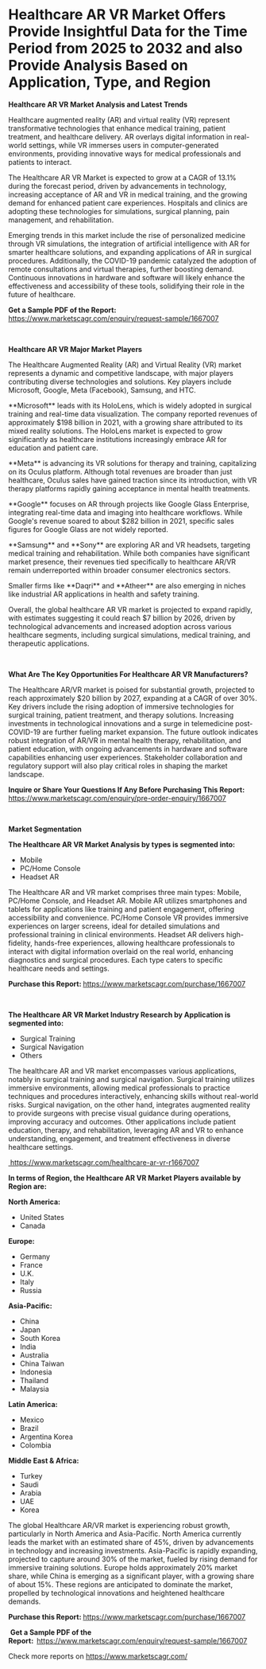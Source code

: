 <p><h1>Healthcare AR VR Market Offers Provide Insightful Data for the Time Period from 2025 to 2032 and also Provide Analysis Based on Application, Type, and Region</h1></p><p><strong>Healthcare AR VR Market Analysis and Latest Trends</strong></p>
<p><p>Healthcare augmented reality (AR) and virtual reality (VR) represent transformative technologies that enhance medical training, patient treatment, and healthcare delivery. AR overlays digital information in real-world settings, while VR immerses users in computer-generated environments, providing innovative ways for medical professionals and patients to interact.</p><p>The Healthcare AR VR Market is expected to grow at a CAGR of 13.1% during the forecast period, driven by advancements in technology, increasing acceptance of AR and VR in medical training, and the growing demand for enhanced patient care experiences. Hospitals and clinics are adopting these technologies for simulations, surgical planning, pain management, and rehabilitation. </p><p>Emerging trends in this market include the rise of personalized medicine through VR simulations, the integration of artificial intelligence with AR for smarter healthcare solutions, and expanding applications of AR in surgical procedures. Additionally, the COVID-19 pandemic catalyzed the adoption of remote consultations and virtual therapies, further boosting demand. Continuous innovations in hardware and software will likely enhance the effectiveness and accessibility of these tools, solidifying their role in the future of healthcare.</p></p>
<p><strong>Get a Sample PDF of the Report:&nbsp;</strong> <a href="https://www.marketscagr.com/enquiry/request-sample/1667007?utm_campaign=2462&utm_medium=2&utm_source=Github&utm_content=ia&utm_term=08032025&utm_id=healthcare-ar-vr">https://www.marketscagr.com/enquiry/request-sample/1667007</a></p>
<p>&nbsp;</p>
<p><strong>Healthcare AR VR Major Market Players</strong></p>
<p><p>The Healthcare Augmented Reality (AR) and Virtual Reality (VR) market represents a dynamic and competitive landscape, with major players contributing diverse technologies and solutions. Key players include Microsoft, Google, Meta (Facebook), Samsung, and HTC.</p><p>**Microsoft** leads with its HoloLens, which is widely adopted in surgical training and real-time data visualization. The company reported revenues of approximately $198 billion in 2021, with a growing share attributed to its mixed reality solutions. The HoloLens market is expected to grow significantly as healthcare institutions increasingly embrace AR for education and patient care.</p><p>**Meta** is advancing its VR solutions for therapy and training, capitalizing on its Oculus platform. Although total revenues are broader than just healthcare, Oculus sales have gained traction since its introduction, with VR therapy platforms rapidly gaining acceptance in mental health treatments.</p><p>**Google** focuses on AR through projects like Google Glass Enterprise, integrating real-time data and imaging into healthcare workflows. While Google's revenue soared to about $282 billion in 2021, specific sales figures for Google Glass are not widely reported.</p><p>**Samsung** and **Sony** are exploring AR and VR headsets, targeting medical training and rehabilitation. While both companies have significant market presence, their revenues tied specifically to healthcare AR/VR remain underreported within broader consumer electronics sectors.</p><p>Smaller firms like **Daqri** and **Atheer** are also emerging in niches like industrial AR applications in health and safety training.</p><p>Overall, the global healthcare AR VR market is projected to expand rapidly, with estimates suggesting it could reach $7 billion by 2026, driven by technological advancements and increased adoption across various healthcare segments, including surgical simulations, medical training, and therapeutic applications.</p></p>
<p>&nbsp;</p>
<p><strong>What Are The Key Opportunities For Healthcare AR VR Manufacturers?</strong></p>
<p><p>The Healthcare AR/VR market is poised for substantial growth, projected to reach approximately $20 billion by 2027, expanding at a CAGR of over 30%. Key drivers include the rising adoption of immersive technologies for surgical training, patient treatment, and therapy solutions. Increasing investments in technological innovations and a surge in telemedicine post-COVID-19 are further fueling market expansion. The future outlook indicates robust integration of AR/VR in mental health therapy, rehabilitation, and patient education, with ongoing advancements in hardware and software capabilities enhancing user experiences. Stakeholder collaboration and regulatory support will also play critical roles in shaping the market landscape.</p></p>
<p><strong>Inquire or Share Your Questions If Any Before Purchasing This Report:</strong> <a href="https://www.marketscagr.com/enquiry/pre-order-enquiry/1667007?utm_campaign=2462&utm_medium=2&utm_source=Github&utm_content=ia&utm_term=08032025&utm_id=healthcare-ar-vr">https://www.marketscagr.com/enquiry/pre-order-enquiry/1667007</a></p>
<p>&nbsp;</p>
<p><strong>Market Segmentation</strong></p>
<p><strong>The Healthcare AR VR Market Analysis by types is segmented into:</strong></p>
<p><ul><li>Mobile</li><li>PC/Home Console</li><li>Headset AR</li></ul></p>
<p><p>The Healthcare AR and VR market comprises three main types: Mobile, PC/Home Console, and Headset AR. Mobile AR utilizes smartphones and tablets for applications like training and patient engagement, offering accessibility and convenience. PC/Home Console VR provides immersive experiences on larger screens, ideal for detailed simulations and professional training in clinical environments. Headset AR delivers high-fidelity, hands-free experiences, allowing healthcare professionals to interact with digital information overlaid on the real world, enhancing diagnostics and surgical procedures. Each type caters to specific healthcare needs and settings.</p></p>
<p><strong>Purchase this Report:&nbsp;</strong><a href="https://www.marketscagr.com/purchase/1667007?utm_campaign=2462&utm_medium=2&utm_source=Github&utm_content=ia&utm_term=08032025&utm_id=healthcare-ar-vr">https://www.marketscagr.com/purchase/1667007</a></p>
<p>&nbsp;</p>
<p><strong>The Healthcare AR VR Market Industry Research by Application is segmented into:</strong></p>
<p><ul><li>Surgical Training</li><li>Surgical Navigation</li><li>Others</li></ul></p>
<p><p>The healthcare AR and VR market encompasses various applications, notably in surgical training and surgical navigation. Surgical training utilizes immersive environments, allowing medical professionals to practice techniques and procedures interactively, enhancing skills without real-world risks. Surgical navigation, on the other hand, integrates augmented reality to provide surgeons with precise visual guidance during operations, improving accuracy and outcomes. Other applications include patient education, therapy, and rehabilitation, leveraging AR and VR to enhance understanding, engagement, and treatment effectiveness in diverse healthcare settings.</p></p>
<p><a href="https://www.marketscagr.com/healthcare-ar-vr-r1667007?utm_campaign=2462&utm_medium=2&utm_source=Github&utm_content=ia&utm_term=08032025&utm_id=healthcare-ar-vr">&nbsp;https://www.marketscagr.com/healthcare-ar-vr-r1667007</a></p>
<p><strong>In terms of Region, the Healthcare AR VR Market Players available by Region are:</strong></p>
<p>
    <p> <strong> North America: </strong>
        <ul>
            <li>United States</li>
            <li>Canada</li>
        </ul>
        </p> 
    <p> <strong> Europe: </strong>
        <ul>
            <li>Germany</li>
            <li>France</li>
            <li>U.K.</li>
            <li>Italy</li>
            <li>Russia</li>
        </ul>
        </p> 
    <p> <strong> Asia-Pacific: </strong>
        <ul>
            <li>China</li>
            <li>Japan</li>
            <li>South Korea</li>
            <li>India</li>
            <li>Australia</li>
            <li>China Taiwan</li>
            <li>Indonesia</li>
            <li>Thailand</li>
            <li>Malaysia</li>
        </ul>
        </p> 
    <p> <strong> Latin America: </strong>
        <ul>
            <li>Mexico</li>
            <li>Brazil</li>
            <li>Argentina Korea</li>
            <li>Colombia</li>
        </ul>
        </p> 
    <p> <strong> Middle East & Africa: </strong>
        <ul>
            <li>Turkey</li>
            <li>Saudi</li>
            <li>Arabia</li>
            <li>UAE</li>
            <li>Korea</li>
        </ul>
    </p>
    </p>
<p><p>The global Healthcare AR/VR market is experiencing robust growth, particularly in North America and Asia-Pacific. North America currently leads the market with an estimated share of 45%, driven by advancements in technology and increasing investments. Asia-Pacific is rapidly expanding, projected to capture around 30% of the market, fueled by rising demand for immersive training solutions. Europe holds approximately 20% market share, while China is emerging as a significant player, with a growing share of about 15%. These regions are anticipated to dominate the market, propelled by technological innovations and heightened healthcare demands.</p></p>
<p><strong>Purchase this Report: </strong><a href="https://www.marketscagr.com/purchase/1667007?utm_campaign=2462&utm_medium=2&utm_source=Github&utm_content=ia&utm_term=08032025&utm_id=healthcare-ar-vr">https://www.marketscagr.com/purchase/1667007</a></p>
<p>&nbsp;<strong>Get a Sample PDF of the Report:&nbsp;&nbsp;</strong><a href="https://www.marketscagr.com/enquiry/request-sample/1667007?utm_campaign=2462&utm_medium=2&utm_source=Github&utm_content=ia&utm_term=08032025&utm_id=healthcare-ar-vr">https://www.marketscagr.com/enquiry/request-sample/1667007</a></p>
<p><strong></strong></p>
<p>Check more reports on <a href="https://www.marketscagr.com/?utm_campaign=2462&utm_medium=2&utm_source=Github&utm_content=ia&utm_term=08032025&utm_id=healthcare-ar-vr">https://www.marketscagr.com/</a></p>